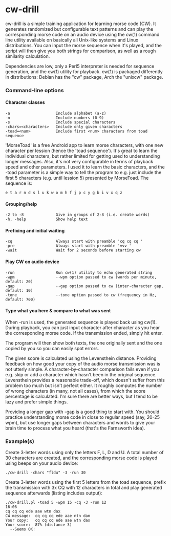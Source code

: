 # cw-drill
cw-drill is a simple training application for learning morse code (CW). It
generates randomized but configurable text patterns and can play the
corresponding morse code on an audio device using the cw(1) command line utility
available on basically all Unix-like systems and Linux distributions. You can
input the morse sequence when it's played, and the script will then give you
both strings for comparison, as well as a rough similarity calculation.

Dependencies are low, only a Perl5 interpreter is needed for sequence
generation, and the cw(1) utility for playback. cw(1) is packaged 
differently in distributions: Debian has the "cw" package, Arch the "unixcw"
package.


### Command-line options
#### Character classes
    -a                    Include alphabet (a-z)
    -n                    Include numbers (0-9)
    -s                    Include special characters
    -chars=<characters>   Include only given characters
    -toad=<num>           Include first <num> characters from toad sequence


'MorseToad' is a free Android app to learn morse characters, with one new
character per lession (hence the 'toad sequence'). It's great to learn the
individual characters, but rather limited for getting used to understanding
longer messages. Also, it's not very configurable in terms of playback speed
and other parameters. I used it to learn the basic characters, and the -toad
parameter is a simple way to tell the program to e.g. just include the
first 5 characters (e.g. until lession 5) presented by MorseToad. The sequence
is:

    e t a r n d s l u k w o m h f j p c y g b i v x q z

#### Grouping/help
    -2 to -8              Give in groups of 2-8 (i.e. create words)
    -h, -help             Show help text

#### Prefixing and initial waiting
    -cq                   Always start with preamble 'cq cq cq '
    -pre                  Always start with preamble 'vvv '
    -wait                 Wait for 2 seconds before starting cw

#### Play CW on audio device
    -run                  Run cw(1) utility to echo generated string
    -wpm                  --wpm option passed to cw (words per minute, default: 20)
    -gap                  --gap option passed to cw (inter-character gap, default: 10)
    -tone                 --tone option passed to cw (frequency in Hz, default: 700)


#### Type what you here & compare to what was sent
When -run is used, the generated sequence is played back using cw(1). During
playback, you can just input character after character as you hear the
corresponding morse code. If the transmission ended, simply hit enter.

The program will then show both texts, the one originally sent and the one
copied by you so you can easily spot errors.

The given score is calculated using the Levensthein distance. Providing feedback
on how good your copy of the audio morse transmission was is not utterly simple.
A character-by-character comparison fails even if you e.g. skip or add
a character which hasn't been in the original sequence. Levensthein provides
a reasonable trade-off, which doesn't suffer from this problem too much but
isn't perfect either. It roughly computes the number of wrong characters (in
many, not all cases), from which the score percentage is calculated.
I'm sure there are better ways, but I tend to be lazy and prefer simple things.

Providing a longer gap with -gap is a good thing to start with. You should
practice understanding morse code in close to regular speed (say, 20-25 wpm),
but use longer gaps between characters and words to give your brain time to
process what you heard (that's the Farnsworth idea).

### Example(s)
Create 3-letter words using only the letters F, L, D and U. A total number of
30 characters are created, and the corresponding morse code is played using
beeps on your audio device:

    ./cw-drill -chars "fldu" -3 -run 30


Create 3-letter words using the first 5 letters from the toad sequence,
prefix the transmission with 3x CQ with 12 characters in total and play
generated sequence afterwards (listing includes output):

    ./cw-drill.pl -toad 5 -wpm 15 -cq -3 -run 12                                                              16:06
    cq cq cq ede aae wtn dax 
    CW message:  cq cq cq ede aae ntn dan
    Your copy:   cq cq cq ede aae wtn dax 
    Your score:  87% (distance 3)
      --Seems OK!

